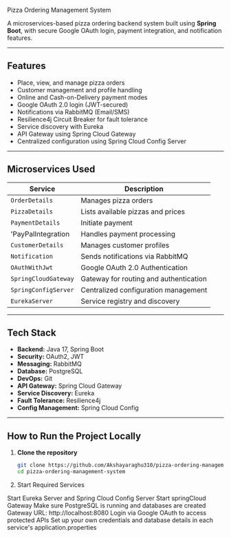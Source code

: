 Pizza Ordering Management System

A microservices-based pizza ordering backend system built using **Spring Boot**, with secure Google OAuth login, payment integration, and notification features.

---

## Features

- Place, view, and manage pizza orders
- Customer management and profile handling
- Online and Cash-on-Delivery payment modes
- Google OAuth 2.0 login (JWT-secured)
- Notifications via RabbitMQ (Email/SMS)
- Resilience4j Circuit Breaker for fault tolerance
- Service discovery with Eureka
- API Gateway using Spring Cloud Gateway
- Centralized configuration using Spring Cloud Config Server

---

## Microservices Used

| Service              | Description                              |
|----------------------|------------------------------------------|
| `OrderDetails`       | Manages pizza orders                     |
| `PizzaDetails`       | Lists available pizzas and prices        |
| `PaymentDetails`     | Initiate payment
| 'PayPalIntegration   | Handles payment processing               |
| `CustomerDetails`    | Manages customer profiles                |
| `Notification`       | Sends notifications via RabbitMQ         |
| `OAuthWithJwt`       | Google OAuth 2.0 Authentication          |
| `SpringCloudGateway` | Gateway for routing and authentication   |
| `SpringConfigServer` | Centralized configuration management     |
| `EurekaServer`       | Service registry and discovery           |

---

## Tech Stack

- **Backend:** Java 17, Spring Boot
- **Security:** OAuth2, JWT
- **Messaging:** RabbitMQ
- **Database:** PostgreSQL
- **DevOps:** Git
- **API Gateway:** Spring Cloud Gateway
- **Service Discovery:** Eureka
- **Fault Tolerance:** Resilience4j
- **Config Management:** Spring Cloud Config

---

## How to Run the Project Locally

1. **Clone the repository**
   ```bash
   git clone https://github.com/Akshayaraghu310/pizza-ordering-management-system.git
   cd pizza-ordering-management-system

2. Start Required Services

Start Eureka Server and Spring Cloud Config Server
Start springCloud Gateway
Make sure PostgreSQL is running and databases are created
Gateway URL: http://localhost:8080
Login via Google OAuth to access protected APIs
Set up your own credentials and database details in each service's application.properties
